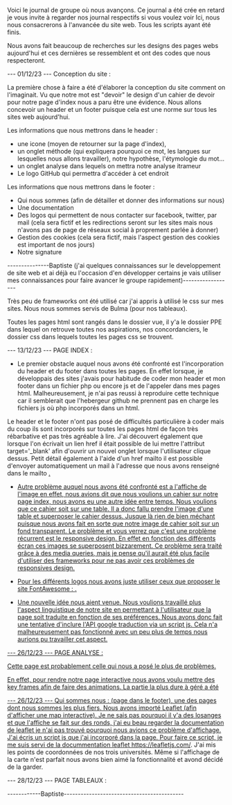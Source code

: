 

Voici le journal de groupe où nous avançons. Ce journal a été crée en retard je vous invite à regarder nos journal respectifs si vous voulez voir
Ici, nous nous consacrerons à l'anvancée du site web. Tous les scripts ayant été finis.

Nous avons fait beaucoup de recherches sur les designs des pages webs aujourd'hui et ces dernières se ressemblent et ont des codes que nous respecteront.

--- 01/12/23 ---
Conception du site :

La première chose à faire a été d'élaborer la conception du site comment on l'imaginait. Vu que notre mot est "devoir" le design d'un cahier de devoir pour notre page d'index nous a paru être une évidence. 
Nous allons concevoir un header et un footer puisque cela est une norme sur tous les sites web aujourd'hui. 

Les informations que nous mettrons dans le header : 
- une icone (moyen de retourner sur la page d'index),
- un onglet méthode (qui expliquera pourquoi ce mot, les langues sur lesquelles nous allons travailler), notre hypothèse, l'étymologie du mot...
- un onglet analyse dans lequels on mettra notre analyse itrameur
- Le logo GitHub qui permettra d'accéder à cet endroit

Les informations que nous mettrons dans le footer :
- Qui nous sommes (afin de détailler et donner des informations sur nous)
- Une documentation
- Des logos qui permettent de nous contacter sur facebook, twitter, par mail (cela sera fictif et les redirections seront sur les sites mais nous n'avons pas de page de réseaux social à proprement parlée à donner)
- Gestion des cookies (cela sera fictif, mais l'aspect gestion des cookies est important de nos jours)
- Notre signature

---------------Baptiste (j'ai quelques connaissances sur le developpement de site web et ai déjà eu l'occasion d'en développer certains je vais utiliser mes connaissances pour faire avancer le groupe rapidement)------------------

Très peu de frameworks ont été utilisé car j'ai appris à utilisé le css sur mes sites. Nous nous sommes servis de Bulma (pour nos tableaux).

Toutes les pages html sont rangés dans le dossier vue, il y'a le dossier PPE dans lequel on retrouve toutes nos aspirations, nos concordanciers, le dossier css dans lequels toutes les pages css se trouvent.

--- 13/12/23 ---
PAGE INDEX : 

- Le premier obstacle auquel nous avons été confronté est l'incorporation du header et du footer dans toutes les pages. En effet lorsque, je développais des sites j'avais pour habitude de coder mon header et mon footer dans un fichier
php ou encore js et de l'appeler dans mes pages html. Malheureusement, je n'ai pas reussi à reproduire cette technique car il semblerait que l'hebergeur github ne prennent pas en charge les fichiers js où php incorporés dans un html.

Le header et le footer n'ont pas posé de difficultés particulière à coder mais du coup ils sont incorporés sur toutes les pages html de façon très rébarbative et pas très agréable à lire.
J'ai découvert également que lorsque l'on écrivait un lien href il était possible de lui mettre l'attribut target='_blank' afin d'ouvrir un nouvel onglet lorsque l'utilisateur clique dessus.
Petit détail également à l'aide d'un href mailto il est possible d'envoyer automatiquement un mail à l'adresse que nous avons renseigné dans le mailto <a href="mailto:projetPPE2023BMK@gmail.com">.


- Autre problème auquel nous avons été confronté est a l'affiche de l'image en effet, nous avions dit que nous voulions un cahier sur notre page index, nous avons eu une autre idée entre temps. Nous voulions que ce cahier soit sur une table.
Il a donc fallu prendre l'image d'une table et superposer le cahier dessus. Jusque là rien de bien méchant puisque nous avons fait en sorte que notre image de cahier soit sur un fond transparent.
Le problème et vous verrez que c'est une problème récurrent est le responsive design. En effet en fonction des différents écran ces images se superposent bizzarement. Ce problème sera traité grâce à des media queries, mais je pense
qu'il aurait été plus facile d'utiliser des frameworks pour ne pas avoir ces problèmes de responsives design.

- Pour les différents logos nous avons juste utiliser ceux que proposer le site FontAwesome :    <link rel="stylesheet" href="https://cdnjs.cloudflare.com/ajax/libs/font-awesome/6.0.0/css/all.min.css">.

- Une nouvelle idée nous aient venue. Nous voulions travaillé plus l'aspect linguistique de notre site en permettant à l'utilisateur que la page soit traduite en fonction de ses préférences. Nous avons donc fait une tentative
d'inclure l'API google traduction via un script js. Cela n'a malheureusement pas fonctionné avec un peu plus de temps nous aurions pu travailler cet aspect.


--- 26/12/23 ---
PAGE ANALYSE : 

Cette page est probablement celle qui nous a posé le plus de problèmes.

En effet, pour rendre notre page interactive nous avons voulu mettre des key frames afin de faire des animations.
La partie la plus dure à géré a été

--- 26/12/23 ---
Qui sommes nous : (page dans le footer), une des pages dont nous sommes les plus fiers. Nous avons importé Leaflet (afin d'afficher une map interactive). Je ne sais pas pourquoi il y'a des losanges et que l'affiche se fait sur des ronds, j'ai eu beau 
regarder la documentation de leaflet je n'ai pas trouvé pourquoi nous avions ce problème d'affichage. J'ai écris un script js que j'ai incorporé dans la page. Pour faire ce script, je me suis servi de la docummentation leaflet https://leafletjs.com/. J'ai mis les points de coordonnées de nos trois universités. Même si l'affichage de la carte n'est parfait nous avons bien aimé la fonctionnalité et avond décidé de la garder.

--- 28/12/23 ---
PAGE TABLEAUX :



------------Baptiste-------------------------------------------
